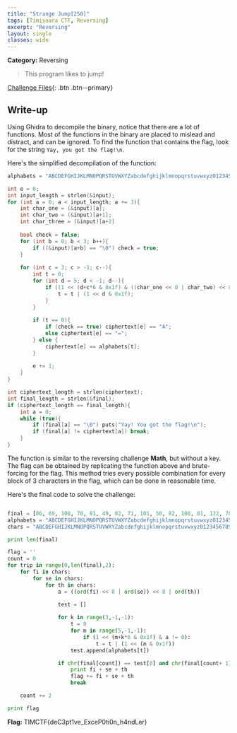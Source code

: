 ```yaml
---
title: "Strange Jump[250]"
tags: [Timisoara CTF, Reversing]
excerpt: "Reversing"
layout: single
classes: wide
--- 
```


**Category:** Reversing

> This program likes to jump!

[Challenge Files](https://github.com/MiloTruck/CTF-Archive/tree/master/Timisoara%20CTF%202019%20Qualification%20Round/Reversing/Strange%20Jump%20%5B250%5D){: .btn .btn--primary}

## Write-up
Using Ghidra to decompile the binary, notice that there are a lot of functions. Most of the functions in the binary are placed to mislead and distract, and can be ignored. To find the function that contains the flag, look for the string `Yay, you got the flag!\n`.

Here's the simplified decompilation of the function:  
```c
alphabets = "ABCDEFGHIJKLMNOPQRSTUVWXYZabcdefghijklmnopqrstuvwxyz0123456789+/"

int e = 0;
int input_length = strlen(&input);
for (int a = 0; a < input_length; a += 3){
    int char_one = (&input)[a];
    int char_two = (&input)[a+1];
    int char_three = (&input)[a+2]
    
    bool check = false;
    for (int b = 0; b < 3; b++){
        if ((&input)[a+b] == "\0") check = true; 
    }
    
    for (int c = 3; c > -1; c--){
        int t = 0;
        for (int d = 5; d < -1; d--){
            if ((1 << (d+c*6 & 0x1f) & ((char_one << 8 | char_two) << 8 | char_three)) != 0){
                t = t | (1 << d & 0x1f);
            }
        }
        
        if (t == 0){
            if (check == true) ciphertext[e] == "A";
            else ciphertext[e] == "=";
        } else {
            ciphertext[e] == alphabets[t];
        }
        
        e += 1;
    }
}

int ciphertext_length = strlen(ciphertext);
int final_length = strlen(&final);
if (ciphertext_length == final_length){
    int a = 0;
    while (true){
        if (final[a] == "\0") puts("Yay! You got the flag!\n");
        if (final[a] != ciphertext[a]) break;
    }
}
```

The function is similar to the reversing challenge **Math**, but without a key. The flag can be obtained by replicating the function above and brute-forcing for the flag. This method tries every possible combination for every block of 3 characters in the flag, which can be done in reasonable time.

Here's the final code to solve the challenge:
```python

final = [86, 69, 108, 78, 81, 49, 82, 71, 101, 50, 82, 108, 81, 122, 78, 119, 100, 68, 70, 50, 90, 86, 57, 70, 101, 71, 78, 108, 85, 68, 66, 48, 97, 84, 66, 117, 88, 50, 103, 48, 98, 109, 82, 77, 90, 88, 74, 57]
alphabets = "ABCDEFGHIJKLMNOPQRSTUVWXYZabcdefghijklmnopqrstuvwxyz0123456789+/"
chars = "ABCDEFGHIJKLMNOPQRSTUVWXYZabcdefghijklmnopqrstuvwxyz0123456789_\{\}" 

print len(final)

flag = ''
count = 0
for trip in range(0,len(final),2):
    for fi in chars:
        for se in chars:
            for th in chars:
                a = ((ord(fi) << 8 | ord(se)) << 8 | ord(th))
                
                test = []

                for k in range(3,-1,-1):
                    t = 0
                    for m in range(5,-1,-1):
                        if (1 << (m+k*6 & 0x1f) & a != 0):
                            t = t | (1 << (m & 0x1f))
                    test.append(alphabets[t])

                if chr(final[count]) == test[0] and chr(final[count+ 1]) == test[1] and chr(final[count+2]) == test[2] and chr(final[count+3]) == test[3]:
                    print fi + se + th
                    flag += fi + se + th
                    break

    count += 2

print flag
```

**Flag:** TIMCTF{deC3pt1ve_ExceP0ti0n_h4ndLer}